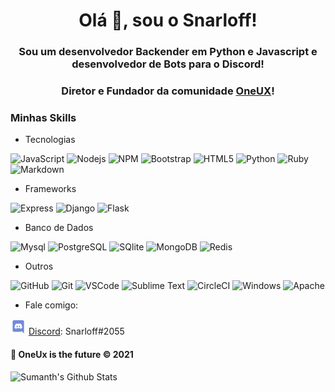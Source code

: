 <h1 align="center">Olá 👋, sou o Snarloff!</h1>
<h3 align="center">Sou um desenvolvedor Backender em Python e Javascript e desenvolvedor de Bots para o Discord! </h3>
<h3 align="center">Diretor e Fundador da comunidade <a href="discord.gg/WfsjPMD">OneUX</a>!</h3>

### Minhas Skills

- Tecnologias

![JavaScript](https://img.shields.io/badge/-JavaScript-%23F7DF1C?style=flat-square&logo=javascript&logoColor=000000&labelColor=%23F7DF1C&color=%23FFCE5A)
![Nodejs](https://img.shields.io/badge/-Nodejs-339933?style=flat-square&logo=Node.js&logoColor=ffffff)
![NPM](https://img.shields.io/badge/-npm-CB3837?style=flat-square&logo=npm)
![Bootstrap](https://img.shields.io/badge/-Bootstrap-563D7C?style=flat-square&logo=Bootstrap)
![HTML5](https://img.shields.io/badge/-HTML5-%23E44D27?style=flat-square&logo=html5&logoColor=ffffff)
![Python](http://img.shields.io/badge/-Python-3776AB?style=flat-square&logo=python&logoColor=ffffff)
![Ruby](http://img.shields.io/badge/-Ruby-D51F06?style=flat-square&logo=ruby&logoColor=ffffff)
![Markdown](https://img.shields.io/badge/-Markdown-000000?style=flat-square&logo=markdown)

- Frameworks

![Express](https://img.shields.io/badge/-Express-339933?style=flat-square&logo=express.js)
![Django](https://img.shields.io/badge/-Django-092e20?style=flat-square&logo=django)
![Flask](https://img.shields.io/badge/-Flask-black?style=flat-square&logo=flask)

- Banco de Dados

![Mysql](https://img.shields.io/badge/-MySQL-FFCA28?style=flat-square&logo=mysql&logoColor=ffffff)
![PostgreSQL](https://img.shields.io/badge/-PostgreSQL-336791?style=flat-square&logo=postgresql&logoColor=white&labelColor=336791)
![SQlite](https://img.shields.io/badge/-SQlite-336791?style=flat-square&logo=sqlite&logoColor=white)
![MongoDB](https://img.shields.io/badge/-MongoDB-589636?style=flat-square&logo=mongodb&logoColor=white&labelColor=589636)
![Redis](https://img.shields.io/badge/-Redis-d82c20?style=flat-square&logo=redis&logoColor=white&labelColor=d82c20)

- Outros

![GitHub](https://img.shields.io/badge/-GitHub-181717?style=flat-square&logo=github)
![Git](https://img.shields.io/badge/-Git-%23F05032?style=flat-square&logo=git&logoColor=%23ffffff)
![VSCode](http://img.shields.io/badge/-VS%20Code-007ACC?style=flat-square&logo=visual-studio-code&logoColor=ffffff)
![Sublime Text](http://img.shields.io/badge/-Sublime%20Text-FF9900?style=flat-square&logo=sublime-text&logoColor=ffffff)
![CircleCI](https://img.shields.io/badge/-CircleCI-3AA3E3?style=flat-square&logo=circleci&labelColor=3AA3E3)
![Windows](http://img.shields.io/badge/-Windows-0078D6?style=flat-square&logo=windows&logoColor=ffffff)
![Apache](http://img.shields.io/badge/-Apache-f69824?style=flat-square&logo=apache&logoColor=ffffff)

- Fale comigo:

 <a><img height="25" src="https://raw.githubusercontent.com/github/explore/80688e429a7d4ef2fca1e82350fe8e3517d3494d/topics/discord/discord.png"> [Discord](https://discord.gg/WfsjPMD): Snarloff#2055 </a>


#### 🚀 OneUx is the future © 2021

<img align="left" src="https://github-readme-stats.sumanth-talluri.vercel.app/api?username=Snarloff&show_icons=true&title_color=fff&icon_color=79ff97&text_color=efefef&bg_color=24292e" alt="Sumanth's Github Stats" width="60%"><br>
